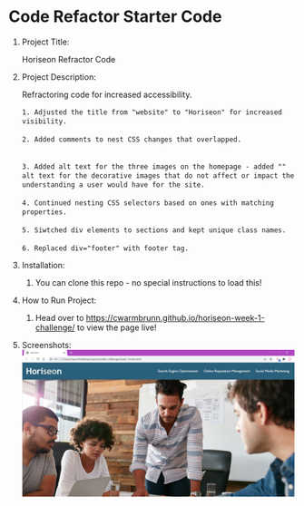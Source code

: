 # Code Refactor Starter Code

1.  Project Title:

    Horiseon Refractor Code

2.  Project Description:

    Refractoring code for increased accessibility.

        1. Adjusted the title from "website" to "Horiseon" for increased visibility.

        2. Added comments to nest CSS changes that overlapped.


        3. Added alt text for the three images on the homepage - added "" alt text for the decorative images that do not affect or impact the understanding a user would have for the site.

        4. Continued nesting CSS selectors based on ones with matching properties.

        5. Siwtched div elements to sections and kept unique class names.

        6. Replaced div="footer" with footer tag.

3.  Installation:

    1. You can clone this repo - no special instructions to load this!

4.  How to Run Project:

    1. Head over to https://cwarmbrunn.github.io/horiseon-week-1-challenge/ to view the page live!

5.  Screenshots:
    ![Screenshot of Horiseon website main page](./assets/horiseon-screenshot.jpg)
